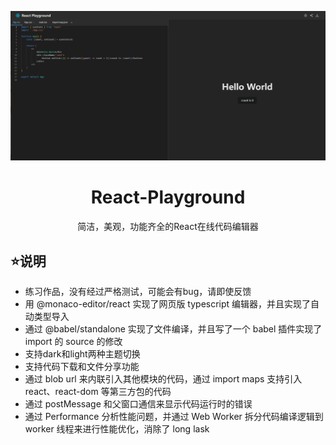 ![](./ReactPlayground.png)

<h1 align="center">React-Playground</h1>

<p align="center">简洁，美观，功能齐全的React在线代码编辑器</p>

## ⭐说明

- 练习作品，没有经过严格测试，可能会有bug，请即使反馈
- 用 @monaco-editor/react 实现了网页版 typescript 编辑器，并且实现了自动类型导入
- 通过 @babel/standalone 实现了文件编译，并且写了一个 babel 插件实现了 import 的 source 的修改
- 支持dark和light两种主题切换
- 支持代码下载和文件分享功能
- 通过 blob url 来内联引入其他模块的代码，通过 import maps 支持引入react、react-dom 等第三方包的代码
- 通过 postMessage 和父窗口通信来显示代码运行时的错误
- 通过 Performance 分析性能问题，并通过 Web Worker 拆分代码编译逻辑到 worker 线程来进行性能优化，消除了 long lask